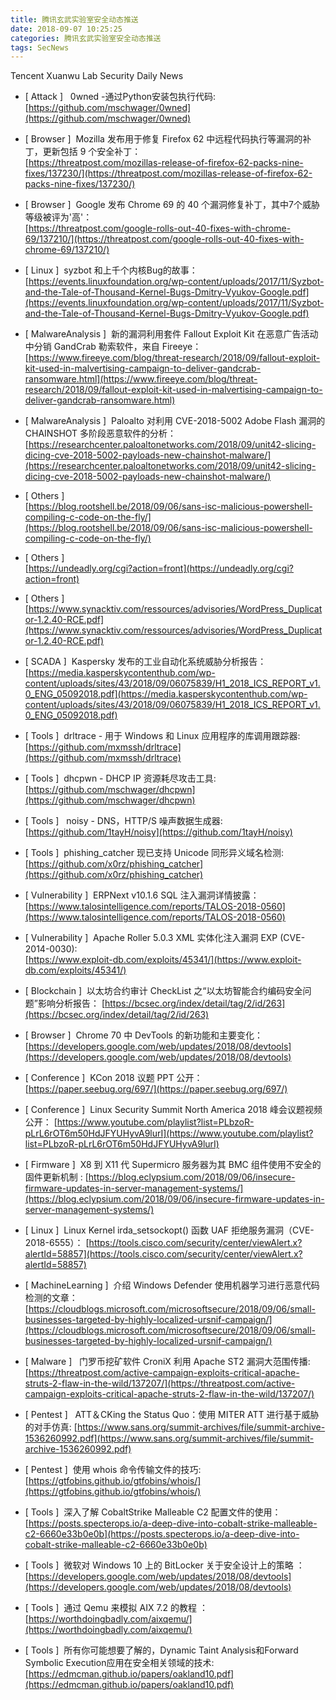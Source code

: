 ```yaml
---
title: 腾讯玄武实验室安全动态推送
date: 2018-09-07 10:25:25
categories: 腾讯玄武实验室安全动态推送
tags: SecNews
---
```


Tencent Xuanwu Lab Security Daily News  
* [ Attack ]   0wned -通过Python安装包执行代码:   
[https://github.com/mschwager/0wned](https://github.com/mschwager/0wned)  

* [ Browser ]  Mozilla 发布用于修复 Firefox 62 中远程代码执行等漏洞的补丁，更新包括 9 个安全补丁：   
[https://threatpost.com/mozillas-release-of-firefox-62-packs-nine-fixes/137230/](https://threatpost.com/mozillas-release-of-firefox-62-packs-nine-fixes/137230/)  

* [ Browser ]  Google 发布 Chrome 69 的 40 个漏洞修复补丁，其中7个威胁等级被评为'高'：   
[https://threatpost.com/google-rolls-out-40-fixes-with-chrome-69/137210/](https://threatpost.com/google-rolls-out-40-fixes-with-chrome-69/137210/)  

* [ Linux ]  syzbot 和上千个内核Bug的故事：   
[https://events.linuxfoundation.org/wp-content/uploads/2017/11/Syzbot-and-the-Tale-of-Thousand-Kernel-Bugs-Dmitry-Vyukov-Google.pdf](https://events.linuxfoundation.org/wp-content/uploads/2017/11/Syzbot-and-the-Tale-of-Thousand-Kernel-Bugs-Dmitry-Vyukov-Google.pdf)  

* [ MalwareAnalysis ]  新的漏洞利用套件 Fallout Exploit Kit 在恶意广告活动中分销 GandCrab 勒索软件，来自 Fireeye：   
[https://www.fireeye.com/blog/threat-research/2018/09/fallout-exploit-kit-used-in-malvertising-campaign-to-deliver-gandcrab-ransomware.html](https://www.fireeye.com/blog/threat-research/2018/09/fallout-exploit-kit-used-in-malvertising-campaign-to-deliver-gandcrab-ransomware.html)  

* [ MalwareAnalysis ]  Paloalto 对利用 CVE-2018-5002 Adobe Flash 漏洞的 CHAINSHOT 多阶段恶意软件的分析：   
[https://researchcenter.paloaltonetworks.com/2018/09/unit42-slicing-dicing-cve-2018-5002-payloads-new-chainshot-malware/](https://researchcenter.paloaltonetworks.com/2018/09/unit42-slicing-dicing-cve-2018-5002-payloads-new-chainshot-malware/)  

* [ Others ]    
[https://blog.rootshell.be/2018/09/06/sans-isc-malicious-powershell-compiling-c-code-on-the-fly/](https://blog.rootshell.be/2018/09/06/sans-isc-malicious-powershell-compiling-c-code-on-the-fly/)  

* [ Others ]    
[https://undeadly.org/cgi?action=front](https://undeadly.org/cgi?action=front)  

* [ Others ]    
[https://www.synacktiv.com/ressources/advisories/WordPress_Duplicator-1.2.40-RCE.pdf](https://www.synacktiv.com/ressources/advisories/WordPress_Duplicator-1.2.40-RCE.pdf)  

* [ SCADA ]  Kaspersky 发布的工业自动化系统威胁分析报告：   
[https://media.kasperskycontenthub.com/wp-content/uploads/sites/43/2018/09/06075839/H1_2018_ICS_REPORT_v1.0_ENG_05092018.pdf](https://media.kasperskycontenthub.com/wp-content/uploads/sites/43/2018/09/06075839/H1_2018_ICS_REPORT_v1.0_ENG_05092018.pdf)  

* [ Tools ]  drltrace - 用于 Windows 和 Linux 应用程序的库调用跟踪器:   
[https://github.com/mxmssh/drltrace](https://github.com/mxmssh/drltrace)  

* [ Tools ]  dhcpwn - DHCP IP 资源耗尽攻击工具:   
[https://github.com/mschwager/dhcpwn](https://github.com/mschwager/dhcpwn)  

* [ Tools ]   noisy - DNS，HTTP/S 噪声数据生成器:   
[https://github.com/1tayH/noisy](https://github.com/1tayH/noisy)  

* [ Tools ]  phishing_catcher 现已支持 Unicode 同形异义域名检测:   
[https://github.com/x0rz/phishing_catcher](https://github.com/x0rz/phishing_catcher)  

* [ Vulnerability ]  ERPNext v10.1.6 SQL 注入漏洞详情披露：   
[https://www.talosintelligence.com/reports/TALOS-2018-0560](https://www.talosintelligence.com/reports/TALOS-2018-0560)  

* [ Vulnerability ]  Apache Roller 5.0.3 XML 实体化注入漏洞 EXP (CVE-2014-0030):   
[https://www.exploit-db.com/exploits/45341/](https://www.exploit-db.com/exploits/45341/)  

* [ Blockchain ]  以太坊合约审计 CheckList 之“以太坊智能合约编码安全问题”影响分析报告： 
[https://bcsec.org/index/detail/tag/2/id/263](https://bcsec.org/index/detail/tag/2/id/263)  

* [ Browser ]  Chrome 70 中 DevTools 的新功能和主要变化： 
[https://developers.google.com/web/updates/2018/08/devtools](https://developers.google.com/web/updates/2018/08/devtools)  

* [ Conference ]  KCon 2018 议题 PPT 公开： 
[https://paper.seebug.org/697/](https://paper.seebug.org/697/)  

* [ Conference ]  Linux Security Summit North America 2018 峰会议题视频公开： 
[https://www.youtube.com/playlist?list=PLbzoR-pLrL6rOT6m50HdJFYUHyvA9lurI](https://www.youtube.com/playlist?list=PLbzoR-pLrL6rOT6m50HdJFYUHyvA9lurI)  

* [ Firmware ]  X8 到 X11 代 Supermicro 服务器为其 BMC 组件使用不安全的固件更新机制 : 
[https://blog.eclypsium.com/2018/09/06/insecure-firmware-updates-in-server-management-systems/](https://blog.eclypsium.com/2018/09/06/insecure-firmware-updates-in-server-management-systems/)  

* [ Linux ]  Linux Kernel irda_setsockopt() 函数 UAF 拒绝服务漏洞（CVE-2018-6555）： 
[https://tools.cisco.com/security/center/viewAlert.x?alertId=58857](https://tools.cisco.com/security/center/viewAlert.x?alertId=58857)  

* [ MachineLearning ]  介绍 Windows Defender 使用机器学习进行恶意代码检测的文章： 
[https://cloudblogs.microsoft.com/microsoftsecure/2018/09/06/small-businesses-targeted-by-highly-localized-ursnif-campaign/](https://cloudblogs.microsoft.com/microsoftsecure/2018/09/06/small-businesses-targeted-by-highly-localized-ursnif-campaign/)  

* [ Malware ]   门罗币挖矿软件 CroniX 利用 Apache ST2 漏洞大范围传播: 
[https://threatpost.com/active-campaign-exploits-critical-apache-struts-2-flaw-in-the-wild/137207/](https://threatpost.com/active-campaign-exploits-critical-apache-struts-2-flaw-in-the-wild/137207/)  

* [ Pentest ]   ATT＆CKing the Status Quo：使用 MITER ATT 进行基于威胁的对手仿真: 
[https://www.sans.org/summit-archives/file/summit-archive-1536260992.pdf](https://www.sans.org/summit-archives/file/summit-archive-1536260992.pdf)  

* [ Pentest ]  使用 whois 命令传输文件的技巧: 
[https://gtfobins.github.io/gtfobins/whois/](https://gtfobins.github.io/gtfobins/whois/)  

* [ Tools ]  深入了解 CobaltStrike Malleable C2 配置文件的使用： 
[https://posts.specterops.io/a-deep-dive-into-cobalt-strike-malleable-c2-6660e33b0e0b](https://posts.specterops.io/a-deep-dive-into-cobalt-strike-malleable-c2-6660e33b0e0b)  

* [ Tools ]  微软对 Windows 10 上的 BitLocker 关于安全设计上的策略 ：  
[https://developers.google.com/web/updates/2018/08/devtools](https://developers.google.com/web/updates/2018/08/devtools)  

* [ Tools ]  通过 Qemu 来模拟 AIX 7.2 的教程 ： 
[https://worthdoingbadly.com/aixqemu/](https://worthdoingbadly.com/aixqemu/)  

* [ Tools ]  所有你可能想要了解的，Dynamic Taint Analysis和Forward Symbolic Execution应用在安全相关领域的技术: 
[https://edmcman.github.io/papers/oakland10.pdf](https://edmcman.github.io/papers/oakland10.pdf)  

